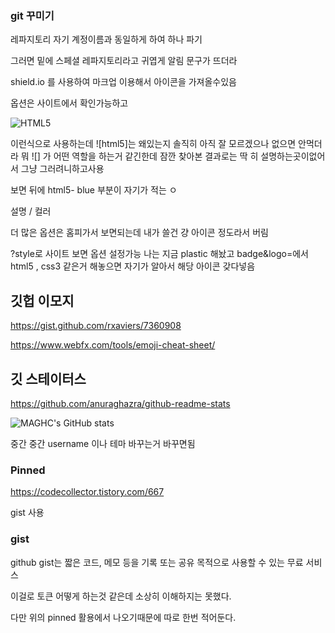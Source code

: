 ### git 꾸미기 

레파지토리 자기 계정이름과 동일하게 하여 하나 파기 

그러면 밑에 스페셜 레파지토리라고 귀엽게 알림 문구가 뜨더라


shield.io 를 사용하여 마크업 이용해서 아이콘을 가져올수있음 

옵션은 사이트에서 확인가능하고 

![HTML5](https://img.shields.io/badge/-html5-blue?style=plastic=?style=for-the-badge&logo=html5)

이런식으로 사용하는데 ![html5]는 왜있는지 솔직히 아직 잘 모르겠으나 없으면 안먹더라 
뭐 ![] 가 어떤 역할을 하는거 같긴한데 잠깐 찾아본 결과로는 딱 히 설명하는곳이없어서 그냥 그러려니하고사용 

보면 뒤에 html5- blue 부분이 자기가 적는 ㅇ

설명 / 컬러 

더 많은 옵션은 홈피가서 보면되는데 내가 쓸건 걍 아이콘 정도라서 버림 





?style로 사이트 보면 옵션 설정가능 나는 지금 plastic 해놨고 badge&logo=에서 html5 , css3 같은거 해놓으면 자기가 알아서 해당 아이콘 갖다넣음 


## 깃헙 이모지 

https://gist.github.com/rxaviers/7360908 


https://www.webfx.com/tools/emoji-cheat-sheet/


## 깃 스테이터스 
https://github.com/anuraghazra/github-readme-stats



![MAGHC's GitHub stats](https://github-readme-stats.vercel.app/api?username=MAGHC&show_icons=true&theme=radical)


중간 중간 username 이나 테마 바꾸는거 바꾸면됨 



### Pinned


https://codecollector.tistory.com/667

gist 사용 


### gist 

github gist는 짧은 코드, 메모 등을 기록 또는 공유 목적으로 사용할 수 있는 무료 서비스

이걸로 토큰 어떻게 하는것 같은데 소상히 이해하지는 못했다. 

다만 위의 pinned 활용에서 나오기때문에 따로 한번 적어둔다. 